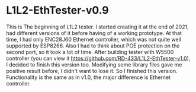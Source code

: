 # L1L2-EthTester-v0.9
This is The beginning of L1L2 tester. I started creating it at the end of 2021, had different versions of it before having of a working prototype.
At that time, I had only ENC28J60 Ethernet controller, which was not quite well supported by ESP8266. Also I had to think about POE protection on the second port, so it took a lot of time.
After building tester with W5500 controller (you can view it https://github.com/RD-433/L1L2-EthTester-v1.0), I decided to finish this version too. 
Modifying some library files gave me positive result before, I didn't want to lose it. So I finished this version. 
Functionality is the same as in v1.0, the major difference is Ethernet controller.
